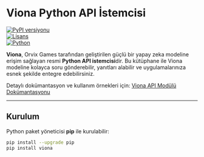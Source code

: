 # Viona Python API İstemcisi

[![PyPI versiyonu](https://img.shields.io/pypi/v/viona.svg)](https://pypi.org/project/viona/)  
[![Lisans](https://img.shields.io/badge/Lisans-MIT-blue.svg)](LICENSE)  
[![Python](https://img.shields.io/pypi/pyversions/viona.svg)](https://www.python.org/)

**Viona**, Orvix Games tarafından geliştirilen güçlü bir yapay zeka modeline erişim sağlayan resmi **Python API istemcisi**dir. Bu kütüphane ile Viona modeline kolayca soru gönderebilir, yanıtları alabilir ve uygulamalarınıza esnek şekilde entegre edebilirsiniz.

Detaylı dokümantasyon ve kullanım örnekleri için: [Viona API Modülü Dokümantasyonu](https://viona.orvixgames.com/app/modul/viona-api-modul.php)

---

## Kurulum

Python paket yöneticisi **pip** ile kurulabilir:

```bash
pip install --upgrade pip
pip install viona
